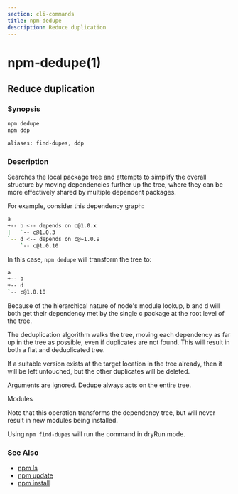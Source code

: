 ```yaml
---
section: cli-commands 
title: npm-dedupe
description: Reduce duplication
---
```


# npm-dedupe(1)

## Reduce duplication

### Synopsis
```bash
npm dedupe
npm ddp

aliases: find-dupes, ddp
```

### Description

Searches the local package tree and attempts to simplify the overall
structure by moving dependencies further up the tree, where they can
be more effectively shared by multiple dependent packages.

For example, consider this dependency graph:

```bash
a
+-- b <-- depends on c@1.0.x
|   `-- c@1.0.3
`-- d <-- depends on c@~1.0.9
    `-- c@1.0.10
```

In this case, `npm dedupe` will transform the tree to:

```bash
a
+-- b
+-- d
`-- c@1.0.10
```

Because of the hierarchical nature of node's module lookup, b and d
will both get their dependency met by the single c package at the root
level of the tree.

The deduplication algorithm walks the tree, moving each dependency as far
up in the tree as possible, even if duplicates are not found. This will
result in both a flat and deduplicated tree.

If a suitable version exists at the target location in the tree
already, then it will be left untouched, but the other duplicates will
be deleted.

Arguments are ignored. Dedupe always acts on the entire tree.

Modules

Note that this operation transforms the dependency tree, but will never
result in new modules being installed.

Using `npm find-dupes` will run the command in dryRun mode.

### See Also

* [npm ls](/cli-commands/ls)
* [npm update](/cli-commands/update)
* [npm install](/cli-commands/install)
